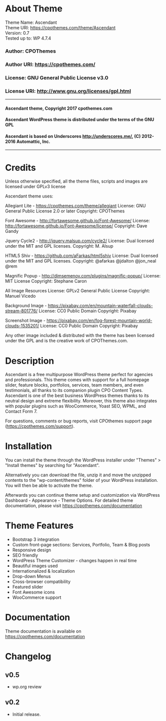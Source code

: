 # About Theme

Theme Name: Ascendant<br>
Theme URI: https://cpothemes.com/theme/Ascendant<br>
Version: 0.7<br>
Tested up to: WP 4.7.4<br>

### Author: CPOThemes<br>
### Author URI: https://cpothemes.com/<br>
### License: GNU General Public License v3.0 <br />
### License URI: http://www.gnu.org/licenses/gpl.html <br />
-------------------------------------------------------
#### Ascendant theme, Copyright 2017 cpothemes.com <br />
#### Ascendant WordPress theme is distributed under the terms of the GNU GPL <br />
#### Ascendant is based on Underscores http://underscores.me/, (C) 2012-2016 Automattic, Inc. <br />
-------------------------------------------------------

# Credits
Unless otherwise specified, all the theme files, scripts and images are licensed under GPLv3 license <br />

Ascendant theme uses:

Allegiant Lite - https://cpothemes.com/theme/allegiant
License: GNU General Public License 2.0 or later
Copyright: CPOThemes

Font Awesome - http://fortawesome.github.io/Font-Awesome/
License: http://fortawesome.github.io/Font-Awesome/license/
Copyright: Dave Gandy

Jquery Cycle2 - http://jquery.malsup.com/cycle2/
License: Dual licensed under the MIT and GPL licenses.
Copyright: M. Alsup

HTML5 Shiv - https://github.com/aFarkas/html5shiv
License: Dual licensed under the MIT and GPL licenses.
Copyright: @afarkas @jdalton @jon_neal @rem

Magnific Popup - http://dimsemenov.com/plugins/magnific-popup/
License: MIT License
Copyright: Stephane Caron

All Image Resources
License: GPLv2 General Public License
Copyright: Manuel Vicedo

Background Image - https://pixabay.com/en/mountain-waterfall-clouds-stream-801776/
License: CC0 Public Domain
Copyright: Pixabay

Screenshot Image - https://pixabay.com/en/fog-forest-mountain-world-clouds-1535201/
License: CC0 Public Domain
Copyright: Pixabay

Any other image included & distributed with the theme has been licensed under the GPL and is the creative work of CPOThemes.com.

# Description

Ascendant is a free multipurpose WordPress theme perfect for agencies and professionals. This theme comes with support for a full homepage slider, feature blocks, portfolios, services, team members, and even testimonials, all thanks to its companion plugin CPO Content Types. Ascendant is one of the best business WordPress themes thanks to its neutral design and extreme flexibility. Moreover, this theme also integrates with popular plugins such as WooCommerce, Yoast SEO, WPML, and Contact Form 7.



For questions, comments or bug reports, visit CPOthemes support page (https://cpothemes.com/support).

# Installation

You can install the theme through the WordPress installer under "Themes" > "Install themes" by searching for "Ascendant".

Alternatively you can download the file, unzip it and move the unzipped contents to the "wp-content/themes" folder of your WordPress installation. You will then be able to activate the theme.

Afterwards you can continue theme setup and customization via WordPress Dashboard - Appearance - Theme Options. For detailed theme documentation, please visit https://cpothemes.com/documentation

# Theme Features

* Bootstrap 3 integration
* Custom front-page sections: Services, Portfolio, Team & Blog posts
* Responsive design
* SEO friendly
* WordPress Theme Customizer - changes happen in real time
* Beautiful images used
* Internationalized & localization
* Drop-down Menus
* Cross-browser compatibility
* Featured slider
* Font Awesome icons
* WooCommerce support


# Documentation

Theme documentation is available on https://cpothemes.com/documentation

# Changelog

## v0.5
* wp.org review

## v0.2 
* Initial release.



